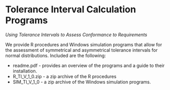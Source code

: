 # Tolerance Interval Calculation Programs
*Using Tolerance Intervals to Assess Conformance to Requirements*

We provide R procedures and Windows simulation programs that allow for the assessment of symmetrical and asymmetrical tolerance intervals for normal distributions. Included are the following:

- readme.pdf - provides an overview of the programs and a guide to their installation.
- R_TI_V_1_0.zip - a zip archive of the R procedures
- SIM_TI_V_1_0 - a zip archive of the Windows simulation programs.


